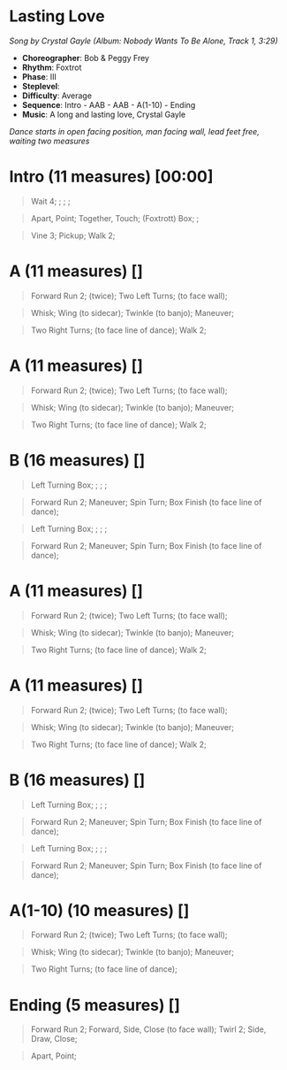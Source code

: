 # Lasting Love
*Song by Crystal Gayle (Album: Nobody Wants To Be Alone, Track 1, 3:29)*

* **Choreographer**: Bob & Peggy Frey
* **Rhythm**: Foxtrot
* **Phase**: III
* **Steplevel**:
* **Difficulty**: Average
* **Sequence**: Intro - AAB - AAB - A(1-10) - Ending
* **Music**: A long and lasting love, Crystal Gayle

*Dance starts in open facing position, man facing wall, lead feet free, waiting two measures*

# Intro (11 measures) [00:00]

> Wait 4; ; ; ;

> Apart, Point; Together, Touch; (Foxtrott) Box; ;

> Vine 3; Pickup; Walk 2;

# A (11 measures) []

> Forward Run 2; (twice); Two Left Turns; (to face wall);

> Whisk; Wing (to sidecar); Twinkle (to banjo); Maneuver;

> Two Right Turns; (to face line of dance); Walk 2;

# A (11 measures) []

> Forward Run 2; (twice); Two Left Turns; (to face wall);

> Whisk; Wing (to sidecar); Twinkle (to banjo); Maneuver;

> Two Right Turns; (to face line of dance); Walk 2;

# B (16 measures) []

> Left Turning Box; ; ; ;

> Forward Run 2; Maneuver; Spin Turn; Box Finish (to face line of dance);

> Left Turning Box; ; ; ;

> Forward Run 2; Maneuver; Spin Turn; Box Finish (to face line of dance);

# A (11 measures) []

> Forward Run 2; (twice); Two Left Turns; (to face wall);

> Whisk; Wing (to sidecar); Twinkle (to banjo); Maneuver;

> Two Right Turns; (to face line of dance); Walk 2;

# A (11 measures) []

> Forward Run 2; (twice); Two Left Turns; (to face wall);

> Whisk; Wing (to sidecar); Twinkle (to banjo); Maneuver;

> Two Right Turns; (to face line of dance); Walk 2;

# B (16 measures) []

> Left Turning Box; ; ; ;

> Forward Run 2; Maneuver; Spin Turn; Box Finish (to face line of dance);

> Left Turning Box; ; ; ;

> Forward Run 2; Maneuver; Spin Turn; Box Finish (to face line of dance);

# A(1-10) (10 measures) []

> Forward Run 2; (twice); Two Left Turns; (to face wall);

> Whisk; Wing (to sidecar); Twinkle (to banjo); Maneuver;

> Two Right Turns; (to face line of dance);

# Ending (5 measures) []

> Forward Run 2; Forward, Side, Close (to face wall); Twirl 2; Side, Draw, Close;

> Apart, Point;